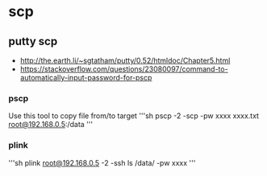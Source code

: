 # scp
## putty scp
* http://the.earth.li/~sgtatham/putty/0.52/htmldoc/Chapter5.html
* https://stackoverflow.com/questions/23080097/command-to-automatically-input-password-for-pscp

### pscp
Use this tool to copy file from/to target
'''sh
pscp -2 -scp -pw xxxx xxxx.txt root@192.168.0.5:/data
'''
### plink
'''sh
plink root@192.168.0.5 -2 -ssh ls /data/ -pw xxxx
'''
